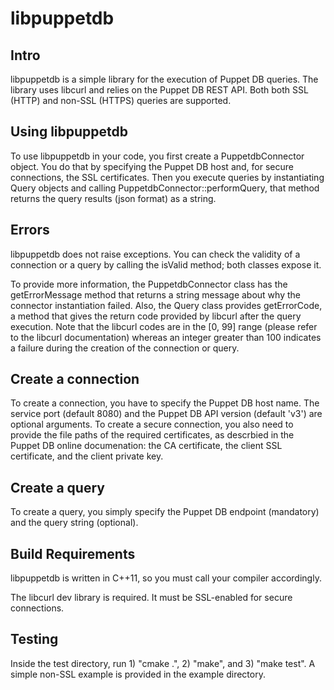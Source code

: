 # libpuppetdb

## Intro

libpuppetdb is a simple library for the execution of Puppet DB queries.
The library uses libcurl and relies on the Puppet DB REST API.
Both both SSL (HTTP) and non-SSL (HTTPS) queries are supported.

## Using libpuppetdb

To use libpuppetdb in your code, you first create a PuppetdbConnector object.
You do that by specifying the Puppet DB host and, for secure connections, the
SSL certificates. Then you execute queries by instantiating Query objects and
calling PuppetdbConnector::performQuery, that method returns the query results
(json format) as a string.

## Errors

libpuppetdb does not raise exceptions. You can check the validity of a
connection or a query by calling the isValid method; both classes expose it.

To provide more information, the PuppetdbConnector class has the getErrorMessage
method that returns a string message about why the connector instantiation
failed.
Also, the Query class provides getErrorCode, a method that gives the return code
provided by libcurl after the query execution. Note that the libcurl codes are
in the [0, 99] range (please refer to the libcurl documentation) whereas an
integer greater than 100 indicates a failure during the creation of the
connection or query.

## Create a connection

To create a connection, you have to specify the Puppet DB host name. The service
port (default 8080) and the Puppet DB API version (default 'v3') are optional
arguments.
To create a secure connection, you also need to provide the file paths of the
required certificates, as descrbied in the Puppet DB online documenation:
the CA certificate, the client SSL certificate, and the client private key.

## Create a query

To create a query, you simply specify the Puppet DB endpoint (mandatory) and
the query string (optional).

## Build Requirements

libpuppetdb is written in C++11, so you must call your compiler accordingly.

The libcurl dev library is required. It must be SSL-enabled for secure
connections.

## Testing

Inside the test directory, run 1) "cmake .", 2) "make", and 3) "make test".
A simple non-SSL example is provided in the example directory.
